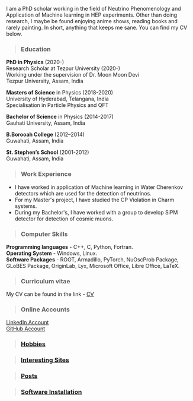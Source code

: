 I am a PhD scholar working in the field of Neutrino Phenomenology and Application of Machine learning in HEP experiments. Other than doing research, I maybe be found enjoying anime shows, reading books and rarely painting. In short, anything that keeps me sane. You can find my CV below.

>### Education

**PhD in Physics** (2020-)  
Research Scholar at Tezpur University (2020-)  
Working under the supervision of Dr. Moon Moon Devi  
Tezpur University, Assam, India

**Masters of Science** in Physics (2018-2020)  
University of Hyderabad, Telangana, India  
Specialisation in Particle Physics and QFT  

**Bachelor of Science** in Physics (2014-2017)  
Gauhati University, Assam, India  

**B.Borooah College** (2012–2014)  
Guwahati, Assam, India  

**St. Stephen’s School** (2001-2012)  
Guwahati, Assam, India  
  
  
  
>### Work Experience  

* I have worked in application of Machine learning in Water Cherenkov detectors which are used for the detection of neutrinos.  
* For my Master's project, I have studied the CP Violation in Charm systems.  
* During my Bachelor's, I have worked with a group to develop SiPM detector for detection of cosmic muons. 


>### Computer Skills

**Programming languages** -  C++, C, Python, Fortran.  
**Operating System** - Windows, Linux.  
**Software Packages** - ROOT, Armadillo, PyTorch, NuOscProb Package, GLoBES Package, OriginLab, Lyx, Microsoft Office, Libre Office, LaTeX.  


>### Curriculum vitae

My CV can be found in the link - [CV](https://drive.google.com/file/d/1bTll_sI_UQRcEyGmn32DVg6wCAYm29pt/view?usp=sharing)

>### Online Accounts

[LinkedIn Account](https://www.linkedin.com/in/arnab-sarker-a4086b224/)  
[GitHub Account](https://github.com/Arnab-Sarker)


>### [Hobbies](./hobbies.html)

>### [Interesting Sites](./Pages/interesting_websites.html)

>### [Posts](./another-page.html)

>### [Software Installation](./Pages/software_installations.html)
